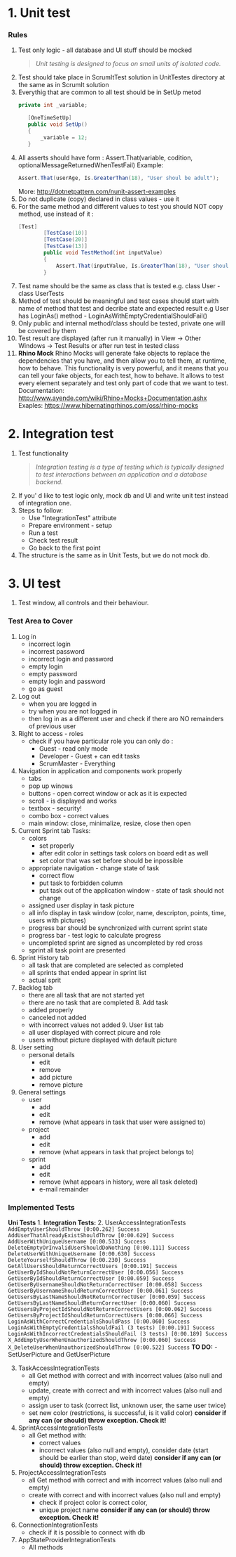 # 1. Unit test 
### Rules
1. Test only logic - all database and UI stuff should be mocked
    >*Unit testing is designed to focus on small units of isolated code.*
2. Test should take place in ScrumItTest solution in UnitTestes directory at the same as in ScrumIt solution
3. Everythig that are common to all test should be in SetUp metod
     ```.cs
     private int _variable;

        [OneTimeSetUp]
        public void SetUp()
        {
            _variable = 12;
        }
    ```
4. All asserts should have form :  Assert.That(variable, codition, optionalMessageReturnedWhenTestFail)
    Example: 
    ```.cs
    Assert.That(userAge, Is.GreaterThan(18), "User shoul be adult");
    ```
    More: http://dotnetpattern.com/nunit-assert-examples
5. Do not duplicate (copy) declared in class values - use it
6. For the same method and different values to test you should NOT copy method, use instead of it :
    ```.cs
    [Test]
            [TestCase(10)]
            [TestCase(20)]
            [TestCase(13)]
            public void TestMethod(int inputValue)
            {
                Assert.That(inputValue, Is.GreaterThan(18), "User shoul be adult");
            }
    ```
7. Test name should be the same as class that is tested e.g. class User - class UserTests
8. Method of test should be meaningful and test cases should start with name of method that test and decribe state and expected result
    e.g User has LoginAs() method - LoginAsWithEmptyCredentialShouldFail()
9. Only public and internal method/class should be tested, private one will be covered by them
7. Test result are displayed (after run it manually) in View -> Other Windows -> Test Results or after run test in tested class
8. **Rhino Mock** 
Rhino Mocks will generate fake objects to replace the dependencies that you have, and then allow you to tell them, at runtime, how to behave. This functionality is very powerful, and it means that you can tell your fake objects, for each test, how to behave. It allows to test every element separately and test only part of code that we want to test.
Documentation: http://www.ayende.com/wiki/Rhino+Mocks+Documentation.ashx
Exaples: https://www.hibernatingrhinos.com/oss/rhino-mocks

# 2. Integration test 
1. Test functionality 
    >*Integration testing is a type of testing which is typically designed to test interactions between an application and a database backend.*
2. If you' d like to test logic only, mock db and UI and write unit test instead of integration one.
3. Steps to follow:
    - Use "IntegrationTest" attribute
    - Prepare environment - setup
    - Run a test
    - Check test result
    - Go back to the first point
4. The structure is the same as in Unit Tests, but we do not mock db.
    
# 3. UI test
1. Test window, all controls and their behaviour.

### Test Area to Cover
1. Log in
    - incorrect login 
    - incorrest password 
    - incorrect login and password
    - empty login
    - empty password
    - empty login and password
    - go as guest
2. Log out 
    - when you are logged in
    - try when you are not logged in
    - then log in as a different user and check if there aro NO remainders of previous user
3. Right to access - roles
    - check if you have particular role you can only do  :
        - Guest - read only mode
        - Developer - Guest + can edit tasks 
        - ScrumMaster - Everything
4. Navigation in application and components work properly
    - tabs
    - pop up winows
    - buttons - open correct window or ack as it is expected
    - scroll - is displayed and works
    - textbox - security!
    - combo box - correct values
    - main window: close, minimalize, resize, close then open
5. Current Sprint tab 
Tasks:
    - colors
        - set properly
        - after edit color in settings task colors on board edit as well
        - set color that was set before should be inpossible
     - appropriate navigation - change state of task
        - correct flow
        - put task to forbidden column
        - put task out  of the application window - state of task should not change
    - assigned user display in task picture
    - all info display in task window (color, name, descripton, points, time, users with pictures)
    - progress bar should be synchronized with current sprint state
    -  progress bar - test logic to calculate progress  
    - uncompleted sprint are signed as uncompleted by red cross
    - sprint all task point are presented
  6. Sprint History tab
     -   all task that are completed are selected as completed
        -   all sprints that ended appear in sprint list
        - actual sprit
  7. Backlog tab
        - there are all task that are not started yet
        - there are no task that are completed 
    8. Add task
        - added properly
        - canceled not added
        - with incorrect values not added
    9. User list tab
        -   all user displayed with correct picure and role
        -   users without picture displayed with default picture
  10. User setting
      - personal details
        - edit
        - remove
        - add picture
        - remove picture
 11. General settings
     - user
        - add
        - edit
        - remove (what appears in task that user were assigned to)
     - project
        - add
        - edit
        - remove (what appears in task that project belongs to)
     - sprint
        - add
        - edit
        - remove (what appears in history, were all task deleted)
        - e-mail remainder

### Implemented Tests
**Uni Tests**
1. 
**Integration Tests:**
2. UserAccessIntegrationTests
    ```
      AddEmptyUserShouldThrow [0:00.262] Success
      AddUserThatAlreadyExistShouldThrow [0:00.629] Success
      AddUserWithUniqueUsername [0:00.533] Success
      DeleteEmptyOrInvalidUserShouldDoNothing [0:00.111] Success
      DeleteUserWithUniqueUsername [0:00.630] Success
      DeleteYourselfShouldThrow [0:00.230] Success
      GetAllUsersShouldReturnCorrectUsers [0:00.191] Success
      GetUserByIdShouldNotReturnCorrectUser [0:00.056] Success
      GetUserByIdShouldReturnCorrectUser [0:00.059] Success
      GetUserByUsernameShouldNotReturnCorrectUser [0:00.058] Success
      GetUserByUsernameShouldReturnCorrectUser [0:00.061] Success
      GetUsersByLastNameShouldNotReturnCorrectUser [0:00.059] Success
      GetUsersByLastNameShouldReturnCorrectUser [0:00.060] Success
      GetUsersByProjectIdShouldNotReturnCorrectUsers [0:00.062] Success
      GetUsersByProjectIdShouldReturnCorrectUsers [0:00.066] Success
      LoginAsWithCorrectCredentialsShouldPass [0:00.060] Success
      LoginAsWithEmptyCredentialsShouldFail (3 tests) [0:00.191] Success
      LoginAsWithIncorrectCredentialsShouldFail (3 tests) [0:00.189] Success
      X_AddEmptyUserWhenUnauthorizedShouldThrow [0:00.060] Success
      X_DeleteUserWhenUnauthorizedShouldThrow [0:00.522] Success
    ```
    **TO DO:**
    - SetUserPicture and GetUserPicture
    
3. TaskAccessIntegrationTests 
    - all Get method with correct and with incorrect values (also null and empty)
    - update, create with correct and with incorrect values (also null and empty)
    - assign user to task (correct list, unknown user, the same user twice)
    - set new color (restrictions, is successful, is it valid color)
**consider if any can (or should) throw exception. Check it!**
4. SprintAccessIntegrationTests 
    - all Get method with:
        - correct values
        - incorrect values (also null and empty), consider date (start should be earlier than stop, weird date)
    **consider if any can (or should) throw exception. Check it!**
5. ProjectAccessIntegrationTests 
   - all Get method with correct and with incorrect values (also null and empty)
    - create with correct and with incorrect values (also null and empty)
        - check if project color is correct color,
        - unique project name
        **consider if any can (or should) throw exception. Check it!**
6. ConnectionIntegrationTests
    -   check if it is possible to connect with db
7. AppStateProviderIntegrationTests
    - All methods

    
    
